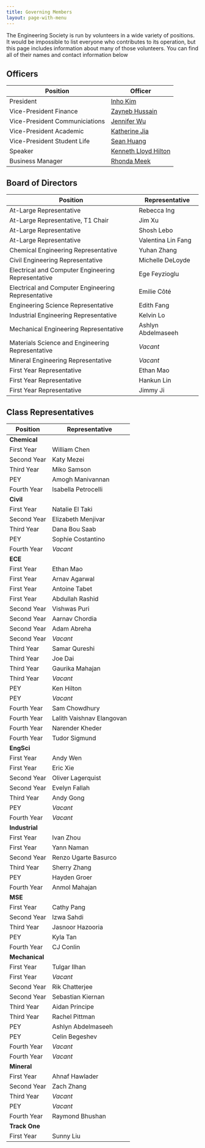 ```yaml
---
title: Governing Members
layout: page-with-menu
---
```


The Engineering Society is run by volunteers in a wide variety of positions. It would be impossible to list everyone who contributes to its operation, but this page includes information about many of those volunteers. You can find all of their names and contact information below

## Officers

|Position|Officer|
|-|-|
|President|[Inho Kim](mailto:president@skule.ca)|
|Vice-President Finance|[Zayneb Hussain](mailto:vpfinance@skule.ca)|
|Vice-President Communiciations|[Jennifer Wu](mailto:vpcomm@skule.ca)|
|Vice-President Academic|[Katherine Jia](mailto:vpacademic@skule.ca)|
|Vice-President Student Life|[Sean Huang](mailto:vpstudentlife@skule.ca)|
|Speaker|[Kenneth Lloyd Hilton](mailto:speaker@g.skule.ca)|
|Business Manager|[Rhonda Meek](mailto:rhonda@g.skule.ca)|

## Board of Directors

|Position|Representative|
|-|-|
|At-Large Representative|Rebecca Ing|
|At-Large Representative, T1 Chair|Jim Xu|
|At-Large Representative|Shosh Lebo|
|At-Large Representative|Valentina Lin Fang|
|Chemical Engineering Representative|Yuhan Zhang|
|Civil Engineering Representative|Michelle DeLoyde|
|Electrical and Computer Engineering Representative|Ege Feyzioglu|
|Electrical and Computer Engineering Representative|Emilie Côté|
|Engineering Science Representative|Edith Fang|
|Industrial Engineering Representative|Kelvin Lo|
|Mechanical Engineering Representative|Ashlyn Abdelmaseeh|
|Materials Science and Engineering Representative|*Vacant*|
|Mineral Engineering Representative|*Vacant*|
|First Year Representative|Ethan Mao|
|First Year Representative|Hankun Lin|
|First Year Representative|Jimmy Ji|

## Class Representatives

|Position|Representative|
|-|-|
|**Chemical**||
|First Year|William Chen|
|Second Year|Katy Mezei|
|Third Year|Miko Samson|
|PEY|Amogh Manivannan|
|Fourth Year|Isabella Petrocelli|
|**Civil**||
|First Year|Natalie El Taki|
|Second Year|Elizabeth Menjivar|
|Third Year|Dana Bou Saab|
|PEY|Sophie Costantino|
|Fourth Year|*Vacant*|
|**ECE**||
|First Year|Ethan Mao|
|First Year|Arnav Agarwal|
|First Year|Antoine Tabet|
|First Year|Abdullah Rashid|
|Second Year|Vishwas Puri|
|Second Year|Aarnav Chordia|
|Second Year|Adam Abreha|
|Second Year|*Vacant*|
|Third Year|Samar Qureshi|
|Third Year|Joe Dai|
|Third Year|Gaurika Mahajan|
|Third Year|*Vacant*|
|PEY|Ken Hilton|
|PEY|*Vacant*|
|Fourth Year|Sam Chowdhury|
|Fourth Year|Lalith Vaishnav Elangovan|
|Fourth Year|Narender Kheder|
|Fourth Year|Tudor Sigmund|
|**EngSci**||
|First Year|Andy Wen|
|First Year|Eric Xie|
|Second Year|Oliver Lagerquist|
|Second Year|Evelyn Fallah|
|Third Year|Andy Gong|
|PEY|*Vacant*|
|Fourth Year|*Vacant*|
|**Industrial**||
|First Year|Ivan Zhou|
|First Year|Yann Naman|
|Second Year|Renzo Ugarte Basurco|
|Third Year|Sherry Zhang|
|PEY|Hayden Groer|
|Fourth Year|Anmol Mahajan|
|**MSE**||
|First Year|Cathy Pang|
|Second Year|Izwa Sahdi|
|Third Year|Jasnoor Hazooria|
|PEY|Kyla Tan|
|Fourth Year|CJ Conlin|
|**Mechanical**||
|First Year|Tulgar Ilhan|
|First Year|*Vacant*|
|Second Year|Rik Chatterjee|
|Second Year|Sebastian Kiernan|
|Third Year|Aidan Principe|
|Third Year|Rachel Pittman|
|PEY|Ashlyn Abdelmaseeh|
|PEY|Celin Begeshev|
|Fourth Year|*Vacant*|
|Fourth Year|*Vacant*|
|**Mineral**||
|First Year|Ahnaf Hawlader|
|Second Year|Zach Zhang|
|Third Year|*Vacant*|
|PEY|*Vacant*|
|Fourth Year|Raymond Bhushan|
|**Track One**||
|First Year|Sunny Liu|
